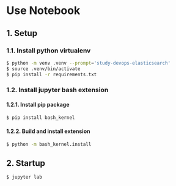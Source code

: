# Use Notebook

## 1. Setup

### 1.1. Install python virtualenv

```bash
$ python -m venv .venv --prompt='study-devops-elasticsearch'
$ source .venv/bin/activate
$ pip install -r requirements.txt
```

### 1.2. Install jupyter bash extension

#### 1.2.1. Install pip package

```bash
$ pip install bash_kernel
```

#### 1.2.2. Build and install extension

```bash
$ python -m bash_kernel.install
```

## 2. Startup

```bash
$ jupyter lab
```
